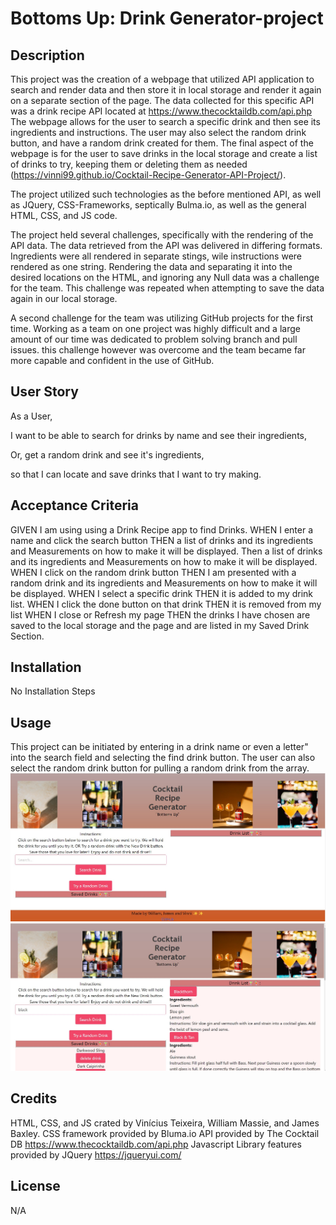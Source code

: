 # Bottoms Up: Drink Generator-project

## Description

This project was the creation of a webpage that utilized API application to search and render data and then store it in local storage and render it again on a separate section of the page. The data collected for this specific API was a drink recipe API located at https://www.thecocktaildb.com/api.php The webpage allows for the user to search a specific drink and then see its ingredients and instructions. The user may also select the random drink button, and have a random drink created for them. The final aspect of the webpage is for the user to save drinks in the local storage and create a list of drinks to try, keeping them or deleting them as needed (https://vinni99.github.io/Cocktail-Recipe-Generator-API-Project/).

The project utilized such technologies as the before mentioned API, as well as JQuery, CSS-Frameworks, septically Bulma.io, as well as the general HTML, CSS, and JS code.

The project held several challenges, specifically with the rendering of the API data. The data retrieved from the API was delivered in differing formats. Ingredients were all rendered in separate stings, wile instructions were rendered as one string. Rendering the data and separating it into the desired locations on the HTML, and ignoring any Null data was a challenge for the team. This challenge was repeated when attempting to save the data again in our local storage.

A second challenge for the team was utilizing GitHub projects for the first time. Working as a team on one project was highly difficult and a large amount of our time was dedicated to problem solving branch and pull issues. this challenge however was overcome and the team became far more capable and confident in the use of GitHub.

## User Story

As a User,

I want to be able to search for drinks by name and see their ingredients,

Or, get a random drink and see it's ingredients,

so that I can locate and save drinks that I want to try making.

## Acceptance Criteria

GIVEN I am using using a Drink Recipe app to find Drinks.
WHEN I enter a name and click the search button
THEN a list of drinks and its ingredients and Measurements on how to make it will be displayed.
Then a list of drinks and its ingredients and Measurements on how to make it will be displayed.
WHEN I click on the random drink button
THEN I am presented with a random drink and its ingredients and Measurements on how to make it will be displayed.
WHEN I select a specific drink
THEN it is added to my drink list.
WHEN I click the done button on that drink
THEN it is removed from my list
WHEN I close or Refresh my page
THEN the drinks I have chosen are saved to the local storage and the page and are listed in my Saved Drink Section.

## Installation

No Installation Steps

## Usage

This project can be initiated by entering in a drink name or even a letter" into the search field and selecting the find drink button. The user can also select the random drink button for pulling a random drink from the array.
![Alt text](assets/images/Coctail%20Recipe%20Generator%20image%200.jpg)
![Alt text](assets/images/Coctail%20Recipe%20Generator%20image%201.jpg)

## Credits

HTML, CSS, and JS crated by Vinícius Teixeira, William Massie, and James Baxley.
CSS framework provided by Bluma.io
API provided by The Cocktail DB https://www.thecocktaildb.com/api.php
Javascript Library features provided by JQuery https://jqueryui.com/

## License

N/A
